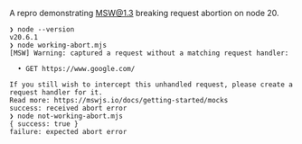 A repro demonstrating MSW@1.3 breaking request abortion on node 20.

```
❯ node --version
v20.6.1
❯ node working-abort.mjs
[MSW] Warning: captured a request without a matching request handler:

  • GET https://www.google.com/

If you still wish to intercept this unhandled request, please create a request handler for it.
Read more: https://mswjs.io/docs/getting-started/mocks
success: received abort error
❯ node not-working-abort.mjs
{ success: true }
failure: expected abort error
```
